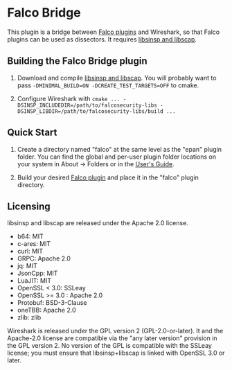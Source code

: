 # Falco Bridge

This plugin is a bridge between [Falco plugins](https://github.com/falcosecurity/plugins/) and Wireshark, so that Falco plugins can be used as dissectors.
It requires [libsinsp and libscap](https://github.com/falcosecurity/libs/).

## Building the Falco Bridge plugin

1. Download and compile [libsinsp and libscap](https://github.com/falcosecurity/libs/).
   You will probably want to pass `-DMINIMAL_BUILD=ON -DCREATE_TEST_TARGETS=OFF` to cmake.

1. Configure Wireshark with `cmake ... -DSINSP_INCLUDEDIR=/path/to/falcosecurity-libs -DSINSP_LIBDIR=/path/to/falcosecurity-libs/build ...`

## Quick Start

1. Create a directory named "falco" at the same level as the "epan" plugin folder.
You can find the global and per-user plugin folder locations on your system in About → Folders or in the [User's Guide](https://www.wireshark.org/docs/wsug_html_chunked/ChPluginFolders.html).

1. Build your desired [Falco plugin](https://github.com/falcosecurity/plugins/) and place it in the "falco" plugin directory.

## Licensing

libsinsp and libscap are released under the Apache 2.0 license.

- b64: MIT
- c-ares: MIT
- curl: MIT
- GRPC: Apache 2.0
- jq: MIT
- JsonCpp: MIT
- LuaJIT: MIT
- OpenSSL < 3.0: SSLeay
- OpenSSL >= 3.0 : Apache 2.0
- Protobuf: BSD-3-Clause
- oneTBB: Apache 2.0
- zlib: zlib

Wireshark is released under the GPL version 2 (GPL-2.0-or-later). It and the Apache-2.0 license are compatible via the "any later version" provision in the GPL version 2.
No version of the GPL is compatible with the SSLeay license; you must ensure that libsinsp+libscap is linked with OpenSSL 3.0 or later.
